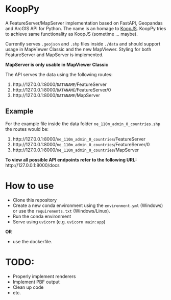 # KoopPy

A FeatureServer/MapServer implementation based on FastAPI, Geopandas and ArcGIS API for Python. The name is an homage to [KoopJS]. KoopPy tries to achieve same functionality as KoopJS (sometime ... maybe).

Currently serves ```.geojson``` and ```.shp``` files inside ```./data``` and should support usage in MapViewer Classic and the new MapViewer. Styling for both FeatureServer and MapServer is implemented.

**MapServer is only usable in MapViewer Classic**

The API serves the data using the following routes:
1. http:<nolink>//127.0.0.1:8000/```DATANAME```/FeatureServer
2. http:<nolink>//127.0.0.1:8000/```DATANAME```/FeatureServer/0
3. http:<nolink>//127.0.0.1:8000/```DATANAME```/MapServer

## Example
For the example file inside the data folder ```ne_110m_admin_0_countries.shp``` the routes would be:
1. http:<nolink>//127.0.0.1:8000/```ne_110m_admin_0_countries```/FeatureServer
2. http:<nolink>//127.0.0.1:8000/```ne_110m_admin_0_countries```/FeatureServer/0
3. http:<nolink>//127.0.0.1:8000/```ne_110m_admin_0_countries```/MapServer

**To view all possible API endpoints refer to the following URL:** http:<nolink>//127.0.0.1:8000/docs

# How to use

- Clone this repository
- Create a new conda environment using the ```environment.yml``` (Windows) or use the ```requirements.txt``` (Windows/Linux).
- Run the conda environment
- Serve using ```uvicorn``` (e.g. ```uvicorn main:app```)

**OR**

- use the dockerfile.


# TODO:
  
- Properly implement renderers
- Implement PBF output
- Clean up code
- etc.


[//]: #

[koopjs]: <https://github.com/koopjs>
